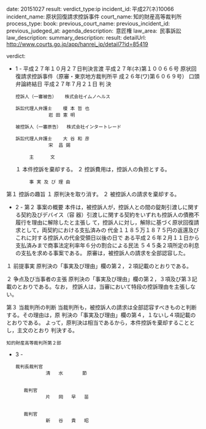 
date: 20151027
result: 
verdict_type:ip
incident_id: 平成27(ネ)10066
incident_name: 原状回復請求控訴事件
court_name: 知的財産高等裁判所
process_type:
book: 
previous_court_name:
previous_incident_id:
previous_judeged_at:
agenda_description:  意匠権
law_area:  民事訴訟
law_description: 
summary_description: 
result: 
detailUrl: http://www.courts.go.jp/app/hanrei_jp/detail7?id=85419

verdict:

 - 1 - 
平成２７年１０月２７日判決言渡 
平成２７年(ネ)第１００６６号 原状回復請求控訴事件（原審・東京地方裁判所平
成２６年(ワ)第６０６９号） 
口頭弁論終結日 平成２７年７月２１日 
            判      決 
 
  
       控訴人（一審被告）   株式会社イムノヘルス 
        
       訴訟代理人弁護士    榎 本 哲 也 
                   岩 田 憲 明 
   
       被控訴人（一審原告）  株式会社インタートレード 
        
       訴訟代理人弁護士    大 谷 和 彦 
                   宋  昌 錫 
 
            主      文 
     １ 本件控訴を棄却する。 
２ 控訴費用は，控訴人の負担とする。 
 
            事 実 及 び 理 由 
第１ 控訴の趣旨 
 １ 原判決を取り消す。 
 ２ 被控訴人の請求を棄却する。 
 
 - 2 - 
第２ 事案の概要 
本件は，被控訴人が，控訴人との間の錠剤引渡しに関する契約及びデバイス（容
器）引渡しに関する契約をいずれも控訴人の債務不履行を理由に解除したと主張し
て，控訴人に対し，解除に基づく原状回復請求として，両契約における支払済みの
代金１１８５万１８７５円の返還及びこれに対する控訴人の代金受領日以後の日で
ある平成２６年２月１１日から支払済みまで商事法定利率年６分の割合による民法
５４５条２項所定の利息の支払を求める事案である。 
原審は，被控訴人の請求を全部認容した。 
 
 １ 前提事実 
 原判決の「事実及び理由」欄の第２，２項記載のとおりである。 
 
 ２ 争点及び当事者の主張 
 原判決の「事実及び理由」欄の第２，３項及び第３記載のとおりである。なお，
控訴人は，当審において特段の控訴理由を主張しない。 
 
第３ 当裁判所の判断 
当裁判所も，被控訴人の請求は全部認容すべきものと判断する。その理由は，原
判決の「事実及び理由」欄の第４，１ないし４項記載のとおりである。 
よって，原判決は相当であるから，本件控訴を棄却することとし，主文のとおり
判決する。 
 
    知的財産高等裁判所第２部 
 - 3 - 
 
 
       裁判長裁判官                       
                  清   水       節 
 
 
          裁判官                       
                  片   岡   早   苗 
 
 
          裁判官                       
                  新   谷   貴   昭 

                    